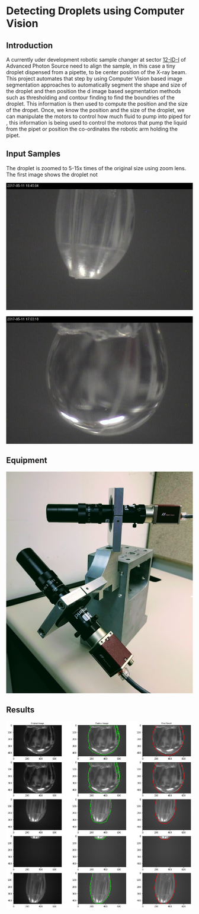# Detecting Droplets using Computer Vision

## Introduction

A currently uder development robotic sample changer at sector [12-ID-I](http://12id.xray.aps.anl.gov/) of Advanced Photon Source need to align the sample, in this case a tiny droplet dispensed from a pipette, to be center position of the X-ray beam. This project automates that step by using Computer Vision based image segmentation approaches to automatically segment the shape and size of the droplet and then position the d  image based segmentation methods such as thresholding and contour finding to find the boundries of the droplet. This information is then used to compute the position and the size of the dropet. Once, we know the position and the size of the droplet, we can manipulate the motors to control how much fluid to pump into piped for , this information is being used to control the motoros that pump the liquid from the pipet or position the co-ordinates the robotic arm holding the pipet. 

## Input Samples

The droplet is zoomed to 5-15x times of the original size using zoom lens. The first image shows the droplet not

<p align=center>
	<img src=samples/droplet_up_nolabel.jpg/>
</p>

<p align=center>
	<img src=samples/full_droplet_1.jpg/>
</p>

## Equipment

<p align=center>
	<img src=./equipment.jpg/>
</p>



## Results

<p align=center>
	<img src=./ellipse_Fit.png/>
</p>